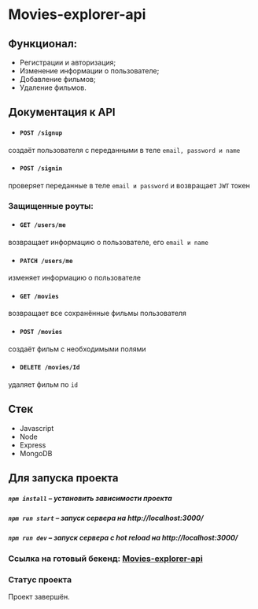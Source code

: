 # Movies-explorer-api

## Функционал:
- Регистрации и авторизация;
- Изменение информации о пользователе;
- Добавление фильмов;
- Удаление фильмов.

##  Документация к API

- #### `POST /signup`
создаёт пользователя с переданными в теле `email, password и name`

- #### `POST /signin`
проверяет переданные в теле `email и password` и возвращает `JWT` токен

### Защищенные роуты:

- #### `GET /users/me`
возвращает информацию о пользователе, его `email и name` 

- #### `PATCH /users/me`
изменяет информацию о пользователе

- #### `GET /movies`
возвращает все сохранённые фильмы пользователя

- #### `POST /movies`
создаёт фильм с необходимыми полями

- #### `DELETE /movies/Id`
удаляет фильм по `id`

##  Стек

- Javascript
- Node
- Express
- MongoDB

## Для запуска проекта

##### `npm install` – установить зависимости проекта

##### `npm run start` – запуск сервера на http://localhost:3000/

##### `npm run dev` – запуск сервера с hot reload на http://localhost:3000/

### **Ссылка на готовый бекенд: [Movies-explorer-api](https://api.films.gleb.nomoredomains.work)**

### Статус проекта

Проект завершён.
